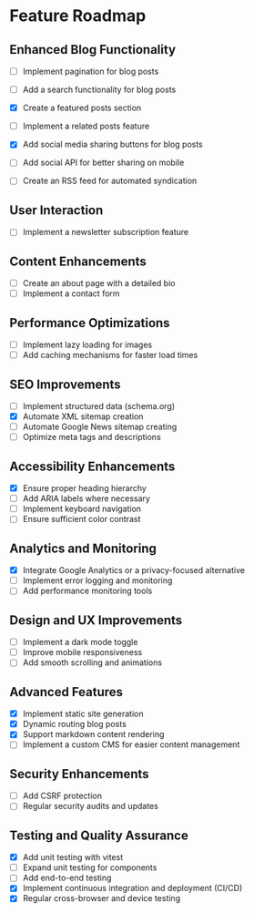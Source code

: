 # Feature Roadmap

## Enhanced Blog Functionality

- [ ] Implement pagination for blog posts
- [ ] Add a search functionality for blog posts
- [x] Create a featured posts section
- [ ] Implement a related posts feature
- [x] Add social media sharing buttons for blog posts
- [ ] Add social API for better sharing on mobile
- [ ] Create an RSS feed for automated syndication


## User Interaction

- [ ] Implement a newsletter subscription feature

## Content Enhancements

- [ ] Create an about page with a detailed bio
- [ ] Implement a contact form

## Performance Optimizations

- [ ] Implement lazy loading for images
- [ ] Add caching mechanisms for faster load times

## SEO Improvements

- [ ] Implement structured data (schema.org)
- [x] Automate XML sitemap creation
- [ ] Automate Google News sitemap creating
- [ ] Optimize meta tags and descriptions

## Accessibility Enhancements

- [x] Ensure proper heading hierarchy
- [ ] Add ARIA labels where necessary
- [ ] Implement keyboard navigation
- [ ] Ensure sufficient color contrast

## Analytics and Monitoring

- [x] Integrate Google Analytics or a privacy-focused alternative
- [ ] Implement error logging and monitoring
- [ ] Add performance monitoring tools

## Design and UX Improvements

- [ ] Implement a dark mode toggle
- [ ] Improve mobile responsiveness
- [ ] Add smooth scrolling and animations

## Advanced Features

- [x] Implement static site generation
- [x] Dynamic routing blog posts
- [x] Support markdown content rendering
- [ ] Implement a custom CMS for easier content management

## Security Enhancements

- [ ] Add CSRF protection
- [ ] Regular security audits and updates

## Testing and Quality Assurance

- [x] Add unit testing with vitest
- [ ] Expand unit testing for components
- [ ] Add end-to-end testing
- [x] Implement continuous integration and deployment (CI/CD)
- [x] Regular cross-browser and device testing
